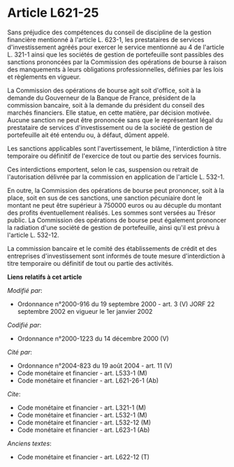# Article L621-25

Sans préjudice des compétences du conseil de discipline de la gestion financière mentionné à l'article L. 623-1, les
prestataires de services d'investissement agréés pour exercer le service mentionné au 4 de l'article L. 321-1 ainsi que les
sociétés de gestion de portefeuille sont passibles des sanctions prononcées par la Commission des opérations de bourse à
raison des manquements à leurs obligations professionnelles, définies par les lois et règlements en vigueur.

La Commission des opérations de bourse agit soit d'office, soit à la demande du Gouverneur de la Banque de France, président
de la commission bancaire, soit à la demande du président du conseil des marchés financiers. Elle statue, en cette matière,
par décision motivée. Aucune sanction ne peut être prononcée sans que le représentant légal du prestataire de services
d'investissement ou de la société de gestion de portefeuille ait été entendu ou, à défaut, dûment appelé.

Les sanctions applicables sont l'avertissement, le blâme, l'interdiction à titre temporaire ou définitif de l'exercice de
tout ou partie des services fournis.

Ces interdictions emportent, selon le cas, suspension ou retrait de l'autorisation délivrée par la commission en application
de l'article L. 532-1.

En outre, la Commission des opérations de bourse peut prononcer, soit à la place, soit en sus de ces sanctions, une sanction
pécuniaire dont le montant ne peut être supérieur à 750000 euros ou au décuple du montant des profits éventuellement
réalisés. Les sommes sont versées au Trésor public. La Commission des opérations de bourse peut également prononcer la
radiation d'une société de gestion de portefeuille, ainsi qu'il est prévu à l'article L. 532-12.

La commission bancaire et le comité des établissements de crédit et des entreprises d'investissement sont informés de toute
mesure d'interdiction à titre temporaire ou définitif de tout ou partie des activités.

**Liens relatifs à cet article**

_Modifié par_:

  - Ordonnance n°2000-916 du 19 septembre 2000 - art. 3 (V) JORF 22 septembre 2002 en vigueur le 1er janvier 2002

_Codifié par_:

  - Ordonnance n°2000-1223 du 14 décembre 2000 (V)

_Cité par_:

  - Ordonnance n°2004-823 du 19 août 2004 - art. 11 (V)
  - Code monétaire et financier - art. L533-1 (M)
  - Code monétaire et financier - art. L621-26-1 (Ab)

_Cite_:

  - Code monétaire et financier - art. L321-1 (M)
  - Code monétaire et financier - art. L532-1 (M)
  - Code monétaire et financier - art. L532-12 (M)
  - Code monétaire et financier - art. L623-1 (Ab)

_Anciens textes_:

  - Code monétaire et financier - art. L622-12 (T)
